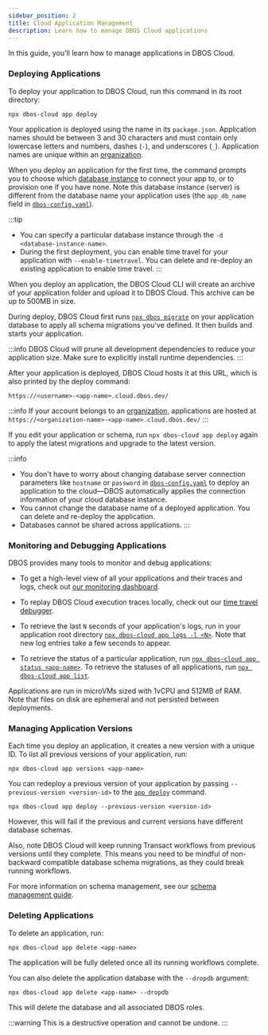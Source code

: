 ```yaml
---
sidebar_position: 2
title: Cloud Application Management
description: Learn how to manage DBOS Cloud applications
---
```


In this guide, you'll learn how to manage applications in DBOS Cloud.


### Deploying Applications

To deploy your application to DBOS Cloud, run this command in its root directory:

```shell
npx dbos-cloud app deploy
```

Your application is deployed using the name in its `package.json`.
Application names should be between 3 and 30 characters and must contain only lowercase letters and numbers, dashes (`-`), and underscores (`_`). Application names are unique within an [organization](#users-and-organizations).

When you deploy an application for the first time, the command prompts you to choose which [database instance](../cloud-tutorials/database-management.md) to connect your app to, or to provision one if you have none. Note this database instance (server) is different from the database name your application uses (the `app_db_name` field in [`dbos-config.yaml`](../api-reference/configuration#database)).

:::tip
* You can specify a particular database instance through the `-d <database-instance-name>`.
* During the first deployment, you can enable time travel for your application with `--enable-timetravel`. You can delete and re-deploy an existing application to enable time travel.
:::

When you deploy an application, the DBOS Cloud CLI will create an archive of your application folder and upload it to DBOS Cloud. This archive can be up to 500MB in size.

During deploy, DBOS Cloud first runs [`npx dbos migrate`](../api-reference/cli.md#npx-dbos-migrate) on your application database to apply all schema migrations you've defined.
It then builds and starts your application.

:::info
DBOS Cloud will prune all development dependencies to reduce your application size. Make sure to explicitly install runtime dependencies.
:::

After your application is deployed, DBOS Cloud hosts it at this URL, which is also printed by the deploy command:

```shell
https://<username>-<app-name>.cloud.dbos.dev/
```

:::info
If your account belongs to an [organization](./account-management.md#organization-management), applications are hosted at `https://<organization-name>-<app-name>.cloud.dbos.dev/`
:::

If you edit your application or schema, run `npx dbos-cloud app deploy` again to apply the latest migrations and upgrade to the latest version.

:::info
* You don't have to worry about changing database server connection parameters like `hostname` or `password` in [`dbos-config.yaml`](../api-reference/configuration.md) to deploy an application to the cloud&#8212;DBOS automatically applies the connection information of your cloud database instance.
* You cannot change the database name of a deployed application. You can delete and re-deploy the application.
* Databases cannot be shared across applications.
:::

### Monitoring and Debugging Applications

DBOS provides many tools to monitor and debug applications:

- To get a high-level view of all your applications and their traces and logs, check out [our monitoring dashboard](./monitoring-dashboard).

- To replay DBOS Cloud execution traces locally, check out our [time travel debugger](./timetravel-debugging).

- To retrieve the last `N` seconds of your application's logs, run in your application root directory [`npx dbos-cloud app logs -l <N>`](../api-reference/cloud-cli.md#npx-dbos-cloud-app-logs). Note that new log entries take a few seconds to appear.

- To retrieve the status of a particular application, run [`npx dbos-cloud app status <app-name>`](../api-reference/cloud-cli.md#npx-dbos-cloud-app-status). To retrieve the statuses of all applications, run [`npx dbos-cloud app list`](../api-reference/cloud-cli.md#npx-dbos-cloud-app-list).

Applications are run in microVMs sized with 1vCPU and 512MB of RAM. Note that files on disk are ephemeral and not persisted between deployments.

### Managing Application Versions

Each time you deploy an application, it creates a new version with a unique ID.
To list all previous versions of your application, run:

```
npx dbos-cloud app versions <app-name>
```

You can redeploy a previous version of your application by passing `--previous-version <version-id>` to the [`app deploy`](../api-reference/cloud-cli.md#npx-dbos-cloud-app-deploy) command.

```shell
npx dbos-cloud app deploy --previous-version <version-id>
```

However, this will fail if the previous and current versions have different database schemas.

Also, note DBOS Cloud will keep running Transact workflows from previous versions until they complete. This means you need to be mindful of non-backward compatible database schema migrations, as they could break running workflows.

For more information on schema management, see our [schema management guide](./database-management.md#database-schema-management).


### Deleting Applications

To delete an application, run:

```shell
npx dbos-cloud app delete <app-name>
```

The application will be fully deleted once all its running workflows complete.

You can also delete the application database with the `--dropdb` argument:

```shell
npx dbos-cloud app delete <app-name> --dropdb
```

This will delete the database and all associated DBOS roles.

:::warning
This is a destructive operation and cannot be undone.
:::

